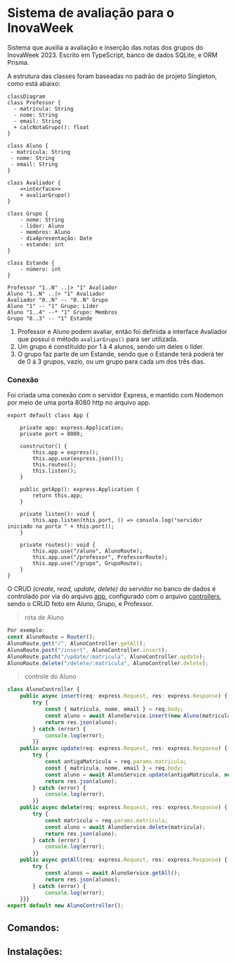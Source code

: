 # Sistema de avaliação para o InovaWeek

Sistema que auxilia a avaliação e inserção das notas dos grupos do InovaWeek 2023. Escrito em TypeScript, banco de dados SQLite, e ORM Prisma.

A estrutura das classes foram baseadas no padrão de projeto Singleton, como está abaixo:
```mermaid
classDiagram
class Professor {
  - matrícula: String
  - nome: String
  - email: String
  + calcNotaGrupo(): float
}

class Aluno {
 - matrícula: String
 - nome: String
 - email: String
}

class Avaliador {
    <<interface>>
    + avaliarGrupo()
}

class Grupo {
    - nome: String
    - líder: Aluno
    - membros: Aluno
    - diaApresentação: Date
    - estande: int
}

class Estande {
    - número: int
}

Professor "1..N" ..|> "1" Avaliador 
Aluno "1..N" ..|> "1" Avaliador
Avaliador "0..N" -- "0..N" Grupo
Aluno "1" -- "1" Grupo: Líder
Aluno "1..4" --* "1" Grupo: Membros
Grupo "0..3" -- "1" Estande

```

1. Professor e Aluno podem avaliar, então foi definida a interface Avaliador que possui o método ```avaliarGrupo()``` para ser utilizada.
2. Um grupo é constituído por 1 à 4 alunos, sendo um deles o líder.
3. O grupo faz parte de um Estande, sendo que o Estande terá poderá ter de 0 à 3 grupos, vazio, ou um grupo para cada um dos três dias.

### Conexão
Foi criada uma conexão com o servidor Express, e mantido com Nodemon por meio de uma porta 8080 http no arquivo app.

```app
export default class App {

    private app: express.Application;
    private port = 8080;

    constructor() {
        this.app = express();
        this.app.use(express.json());
        this.routes();
        this.listen();
    }

    public getApp(): express.Application {
        return this.app;
    }

    private listen(): void {
        this.app.listen(this.port, () => console.log("servidor iniciado na porta " + this.port));
    }

    private routes(): void {
        this.app.use("/aluno", AlunoRoute);
        this.app.use("/professor", ProfessorRoute);
        this.app.use("/grupo", GrupoRoute);
    }
}
```
O CRUD _(create, read, update, delete)_ do servidor no banco de dados é controlado por via do arquivo [app](https://github.com/lokchin/projeto_inova_POO2/blob/main/src/app.ts), configurado com o arquivo [controllers](https://github.com/lokchin/projeto_inova_POO2/tree/main/src/controllers), sendo o CRUD feito em Aluno, Grupo, e Professor.

> rota de Aluno
```Typescript
Por exemplo:
const AlunoRoute = Router();
AlunoRoute.get("/", AlunoController.getAll);
AlunoRoute.post("/insert", AlunoController.insert);
AlunoRoute.patch("/update/:matricula", AlunoController.update);
AlunoRoute.delete("/delete/:matricula", AlunoController.delete);
```
> controle do Aluno
```Typescript
class AlunoController {
    public async insert(req: express.Request, res: express.Response) {
        try {
            const { matricula, nome, email } = req.body;
            const aluno = await AlunoService.insert(new Aluno(matricula, nome, email));
            return res.json(aluno);
        } catch (error) {
            console.log(error);
        }}
    public async update(req: express.Request, res: express.Response) {
        try {
            const antigaMatricula = req.params.matricula;
            const { matricula, nome, email } = req.body;
            const aluno = await AlunoService.update(antigaMatricula, new Aluno(matricula, nome, email));
            return res.json(aluno);
        } catch (error) {
            console.log(error);
        }}
    public async delete(req: express.Request, res: express.Response) {
        try {
            const matricula = req.params.matricula;
            const aluno = await AlunoService.delete(matricula);
            return res.json(aluno);
        } catch (error) {
            console.log(error);
        }}
    public async getAll(req: express.Request, res: express.Response) {
        try {
            const alunos = await AlunoService.getAll();
            return res.json(alunos);
        } catch (error) {
            console.log(error);
    }}}
export default new AlunoController();
```

## Comandos:


## Instalações:
